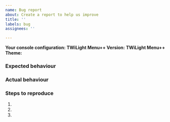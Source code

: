 ```yaml
---
name: Bug report
about: Create a report to help us improve
title: ''
labels: bug
assignees: ''

---
```


<!---
###### Issues that don't attach any log file or any reproducible method will be closed.
###### Issues about asking for support for piracy will be closed.
###### Please keep this issues relevant to the menu and not the ingame stuff (like nds-bootstrap, GBARunner2, GameYob, etc...)
-->

**Your console configuration:** <!--Tell us which console you have along with its configuration (for example, DS Phat/Lite with an DSTWO, a DSi with HiyaCFW + Unlaunch or a New 3DS with Luma3DS). Please include firmwares where possible. --> 
**TWiLight Menu++ Version:** <!-- Include the release version/nightly commit. Saying "latest" isn't helpful -->
**TWiLight Menu++ Theme:** <!-- Your options are DSi, 3DS, R4, AKMenu & SEGA Saturn -->

### Expected behaviour

<!-- Tell us what should happen -->

### Actual behaviour

<!-- Tell us what happens instead -->

### Steps to reproduce

1.
2.
3.
